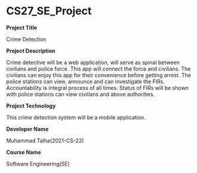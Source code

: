 # CS27_SE_Project

**Project Title**

Crime Detection

**Project Description**

Crime detective will be a web application, will serve as spinal between civilians and police force. This app will connect the force and civilians. The civilians can enjoy this app for their convenience before getting arrest. The police stations can view, announce and can investigate the FIRs. Accountability is integral process of all times. Status of FIRs will be shown with police stations can view civilians and above authorities.  

**Project Technology**

This crime detection system will be a mobile application.

**Developer Name**

Muhammad Talha(2021-CS-22)

**Course Name**

Software Engineering(SE)







